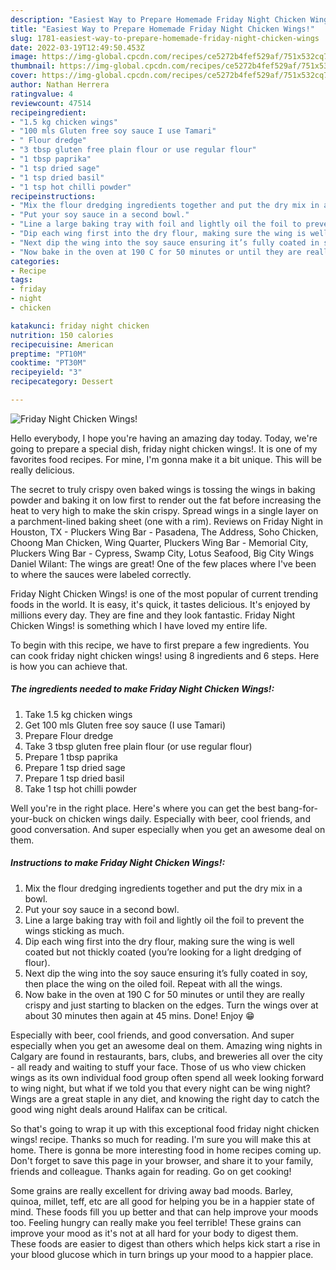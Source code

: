 ```yaml
---
description: "Easiest Way to Prepare Homemade Friday Night Chicken Wings!"
title: "Easiest Way to Prepare Homemade Friday Night Chicken Wings!"
slug: 1781-easiest-way-to-prepare-homemade-friday-night-chicken-wings
date: 2022-03-19T12:49:50.453Z
image: https://img-global.cpcdn.com/recipes/ce5272b4fef529af/751x532cq70/friday-night-chicken-wings-recipe-main-photo.jpg
thumbnail: https://img-global.cpcdn.com/recipes/ce5272b4fef529af/751x532cq70/friday-night-chicken-wings-recipe-main-photo.jpg
cover: https://img-global.cpcdn.com/recipes/ce5272b4fef529af/751x532cq70/friday-night-chicken-wings-recipe-main-photo.jpg
author: Nathan Herrera
ratingvalue: 4
reviewcount: 47514
recipeingredient:
- "1.5 kg chicken wings"
- "100 mls Gluten free soy sauce I use Tamari"
- " Flour dredge"
- "3 tbsp gluten free plain flour or use regular flour"
- "1 tbsp paprika"
- "1 tsp dried sage"
- "1 tsp dried basil"
- "1 tsp hot chilli powder"
recipeinstructions:
- "Mix the flour dredging ingredients together and put the dry mix in a bowl."
- "Put your soy sauce in a second bowl."
- "Line a large baking tray with foil and lightly oil the foil to prevent the wings sticking as much."
- "Dip each wing first into the dry flour, making sure the wing is well coated but not thickly coated (you’re looking for a light dredging of flour)."
- "Next dip the wing into the soy sauce ensuring it’s fully coated in soy, then place the wing on the oiled foil. Repeat with all the wings."
- "Now bake in the oven at 190 C for 50 minutes or until they are really crispy and just starting to blacken on the edges. Turn the wings over at about 30 minutes then again at 45 mins. Done! Enjoy 😁"
categories:
- Recipe
tags:
- friday
- night
- chicken

katakunci: friday night chicken 
nutrition: 150 calories
recipecuisine: American
preptime: "PT10M"
cooktime: "PT30M"
recipeyield: "3"
recipecategory: Dessert

---
```



![Friday Night Chicken Wings!](https://img-global.cpcdn.com/recipes/ce5272b4fef529af/751x532cq70/friday-night-chicken-wings-recipe-main-photo.jpg)

Hello everybody, I hope you're having an amazing day today. Today, we're going to prepare a special dish, friday night chicken wings!. It is one of my favorites food recipes. For mine, I'm gonna make it a bit unique. This will be really delicious.

The secret to truly crispy oven baked wings is tossing the wings in baking powder and baking it on low first to render out the fat before increasing the heat to very high to make the skin crispy. Spread wings in a single layer on a parchment-lined baking sheet (one with a rim). Reviews on Friday Night in Houston, TX - Pluckers Wing Bar - Pasadena, The Address, Soho Chicken, Choong Man Chicken, Wing Quarter, Pluckers Wing Bar - Memorial City, Pluckers Wing Bar - Cypress, Swamp City, Lotus Seafood, Big City Wings Daniel Wilant: The wings are great! One of the few places where I&#39;ve been to where the sauces were labeled correctly.

Friday Night Chicken Wings! is one of the most popular of current trending foods in the world. It is easy, it's quick, it tastes delicious. It's enjoyed by millions every day. They are fine and they look fantastic. Friday Night Chicken Wings! is something which I have loved my entire life.


To begin with this recipe, we have to first prepare a few ingredients. You can cook friday night chicken wings! using 8 ingredients and 6 steps. Here is how you can achieve that.

<!--inarticleads1-->

##### The ingredients needed to make Friday Night Chicken Wings!:

1. Take 1.5 kg chicken wings
1. Get 100 mls Gluten free soy sauce (I use Tamari)
1. Prepare  Flour dredge
1. Take 3 tbsp gluten free plain flour (or use regular flour)
1. Prepare 1 tbsp paprika
1. Prepare 1 tsp dried sage
1. Prepare 1 tsp dried basil
1. Take 1 tsp hot chilli powder


Well you&#39;re in the right place. Here&#39;s where you can get the best bang-for-your-buck on chicken wings daily. Especially with beer, cool friends, and good conversation. And super especially when you get an awesome deal on them. 

<!--inarticleads2-->

##### Instructions to make Friday Night Chicken Wings!:

1. Mix the flour dredging ingredients together and put the dry mix in a bowl.
1. Put your soy sauce in a second bowl.
1. Line a large baking tray with foil and lightly oil the foil to prevent the wings sticking as much.
1. Dip each wing first into the dry flour, making sure the wing is well coated but not thickly coated (you’re looking for a light dredging of flour).
1. Next dip the wing into the soy sauce ensuring it’s fully coated in soy, then place the wing on the oiled foil. Repeat with all the wings.
1. Now bake in the oven at 190 C for 50 minutes or until they are really crispy and just starting to blacken on the edges. Turn the wings over at about 30 minutes then again at 45 mins. Done! Enjoy 😁


Especially with beer, cool friends, and good conversation. And super especially when you get an awesome deal on them. Amazing wing nights in Calgary are found in restaurants, bars, clubs, and breweries all over the city - all ready and waiting to stuff your face. Those of us who view chicken wings as its own individual food group often spend all week looking forward to wing night, but what if we told you that every night can be wing night? Wings are a great staple in any diet, and knowing the right day to catch the good wing night deals around Halifax can be critical. 

So that's going to wrap it up with this exceptional food friday night chicken wings! recipe. Thanks so much for reading. I'm sure you will make this at home. There is gonna be more interesting food in home recipes coming up. Don't forget to save this page in your browser, and share it to your family, friends and colleague. Thanks again for reading. Go on get cooking!

Some grains are really excellent for driving away bad moods. Barley, quinoa, millet, teff, etc are all good for helping you be in a happier state of mind. These foods fill you up better and that can help improve your moods too. Feeling hungry can really make you feel terrible! These grains can improve your mood as it's not at all hard for your body to digest them. These foods are easier to digest than others which helps kick start a rise in your blood glucose which in turn brings up your mood to a happier place.
